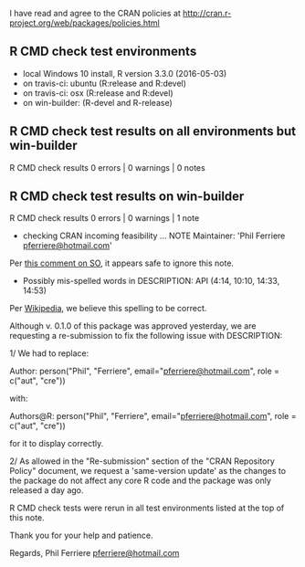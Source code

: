 I have read and agree to the CRAN policies at
http://cran.r-project.org/web/packages/policies.html

## R CMD check test environments
* local Windows 10 install, R version 3.3.0 (2016-05-03)
* on travis-ci: ubuntu (R:release and R:devel)
* on travis-ci: osx (R:release and R:devel)
* on win-builder: (R-devel and R-release)

## R CMD check test results on all environments but win-builder
R CMD check results
0 errors | 0 warnings | 0 notes

## R CMD check test results on win-builder
R CMD check results
0 errors | 0 warnings | 1 note

* checking CRAN incoming feasibility ... NOTE
Maintainer: 'Phil Ferriere <pferriere@hotmail.com>'

Per [this comment on SO](http://stackoverflow.com/a/23831508), it appears safe to ignore this note.

* Possibly mis-spelled words in DESCRIPTION:
  API (4:14, 10:10, 14:33, 14:53)
  
Per [Wikipedia](https://en.wikipedia.org/wiki/Application_programming_interface), we believe this spelling to be correct.

Although v. 0.1.0 of this package was approved yesterday, we are requesting a re-submission to fix the following issue with DESCRIPTION:

1/ We had to replace: 

Author: person("Phil", "Ferriere", email="pferriere@hotmail.com", role = c("aut", "cre"))

with:

Authors@R: person("Phil", "Ferriere", email="pferriere@hotmail.com", role = c("aut", "cre"))
    
for it to display correctly.

2/ As allowed in the "Re-submission" section of the "CRAN Repository Policy" document, we request a 'same-version update' as the changes to the package do not affect any core R code and the package was only released a day ago.

R CMD check tests were rerun in all test environments listed at the top of this note.

Thank you for your help and patience.

Regards,
Phil Ferriere <pferriere@hotmail.com>
